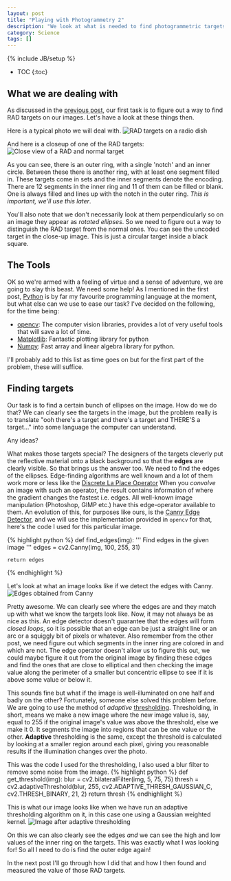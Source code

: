 ```yaml
---
layout: post
title: "Playing with Photogrammetry 2"
description: "We look at what is needed to find photogrammetric targets on images"
category: Science
tags: []
---
```

{% include JB/setup %}
* TOC
{:toc}

## What we are dealing with

As discussed in the [previous
post](/photogrammetry/science/2014/07/29/playing-with-photogrammetry-1/), our
first task is to figure out a way to find RAD targets on our images. Let's have
a look at these things then.

Here is a typical photo we will deal with.
![RAD targets on a radio dish]({{site.url}}/assets/images/photogrammetry/dish-1.jpg)

And here is a closeup of one of the RAD targets:
![Close view of a RAD and normal target]({{site.url}}/assets/images/photogrammetry/rad-closeup-1.jpg)

As you can see, there is an outer ring, with a single 'notch' and an inner
circle. Between these there is another ring, with at least one segment filled
in. These targets come in sets and the inner segments denote the encoding.
There are 12 segments in the inner ring and 11 of them can be filled or blank.
One is always filled and lines up with the notch in the outer ring. _This is
important, we'll use this later_.

<!--more-->

You'll also note that we don't necessarily look at them perpendicularly so on
an image they appear as *rotated ellipses*. So we need to figure out a way to 
distinguish the RAD target from the normal ones. You can see the uncoded
target in the close-up image. This is just a circular target inside a black
square.

## The Tools

OK so we're armed with a feeling of virtue and a sense of adventure, we are
going to slay this beast. We need some help! As I mentioned in the first post,
[Python](http://www.python.org) is by far my favourite programming language at
the moment, but what else can we use to ease our task? I've decided on the
following, for the time being:

  * [opencv](http://opencv.org): The computer vision libraries, provides a lot
of very useful tools that will save a lot of time.
  * [Matplotlib](http://www.matplotlib.org): Fantastic plotting library for
python
  * [Numpy](http://www.numpy.org): Fast array and linear algebra library for
python.

I'll probably add to this list as time goes on but for the first part of the 
problem, these will suffice.

## Finding targets

Our task is to find a certain bunch of ellipses on the image. How do we do
that? We can clearly see the targets in the image, but the problem really is to
translate "ooh there's a target and there's a target and THERE'S a target..." 
into some language the computer can understand.

Any ideas?

What makes those targets special? The designers of the targets cleverly put
the reflective material onto a black background so that the **edges** are 
clearly visible. So that brings us the answer too. We need to find the edges
of the ellipses. Edge-finding algorithms are well known and a lot of them work
more or less like the [Discrete La Place
Operator](http://en.wikipedia.org/wiki/Discrete_Laplace_operator#Image_Processing)
When you *convolve* an image with such an operator, the result contains information
of where the gradient changes the fastest i.e. edges. All well-known image
manipulation (Photoshop, GIMP etc.) have this edge-operator available to them.
An evolution of this, for purposes like ours, is the 
[Canny Edge Detector](http://en.wikipedia.org/wiki/Canny_edge_detector), and we
will use the implementation provided in `opencv` for that, here's the code I 
used for this particular image.

{% highlight python %}
def find_edges(img):
    ''' Find edges in the given image
    '''
    edges = cv2.Canny(img, 100, 255, 31)

    return edges
{% endhighlight %}

Let's look at what an image looks like if we detect the edges with Canny.
![Edges obtained from Canny]({{site.url}}/assets/images/photogrammetry/edges.png)

Pretty awesome. We can clearly see where the edges are and they match up with
what we know the targets look like. Now, it may not always be as nice as this.
An edge detector doesn't guarantee that the edges will form *closed loops*, so
it is possible that an edge can be just a straight line or an arc or a squiggly
bit of pixels or whatever. Also remember from the other post, we need figure out
which segments in the inner ring are colored in and which are not. The edge
operator doesn't allow us to figure this out, we could maybe figure it out from
the original image by finding these edges and find the ones that are close to
elliptical and then checking the image value along the perimeter of a smaller
but concentric ellipse to see if it is above some value or below it.

This sounds fine but what if the image is well-illuminated on one half and
badly on the other? Fortunately, someone else solved this problem before. We are
going to use the method of *adaptive* [thresholding](http://en.wikipedia.org/wiki/Thresholding_(image_processing)). Thresholding, in short, means we make a new image where
the new image value is, say, equal to 255 if the original image's value was
above the threshold, else we make it 0. It segments the image into regions that
can be one value or the other. **Adaptive** thresholding is the same, except the
threshold is calculated by looking at a smaller region around each pixel,
giving you reasonable results if the illumination changes over the photo.

This was the code I used for the thresholding, I also used a blur filter to 
remove some noise from the image.
{% highlight python %}
def get_threshold(img):
    blur = cv2.bilateralFilter(img, 5, 75, 75)
    thresh = cv2.adaptiveThreshold(blur, 255, cv2.ADAPTIVE_THRESH_GAUSSIAN_C,
                                   cv2.THRESH_BINARY, 21, 2)
    return thresh
{% endhighlight %}

This is what our image looks like when we have run an adaptive thresholding 
algorithm on it, in this case one using a Gaussian weighted kernel.
![Image after adaptive thresholding]({{site.url}}/assets/images/photogrammetry/thresh.png)

On this we can also clearly see the edges *and* we can see the high and low 
values of the inner ring on the targets. This was exactly what I was looking 
for! So all I need to do is find the outer edge again!

In the next post I'll go through how I did that and how I then found and
measured the value of those RAD targets.
